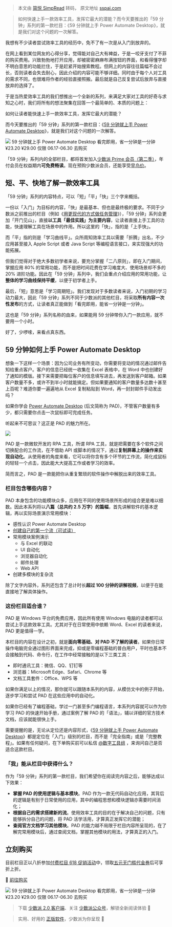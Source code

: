 > 本文由 [简悦 SimpRead](http://ksria.com/simpread/) 转码， 原文地址 [sspai.com](https://sspai.com/post/73829)

> 如何快速上手一款效率工具，发挥它最大的潜能？而今天要推出的「59 分钟」系列的第一款栏目：《59 分钟就上手 Power Automate Desktop》，就是我们对这个问题的一次解答。

我想有不少读者尝试效率工具的经历中，免不了有一次是从入门到放弃的。

在网上看到某位网友的心得分享，觉得能对自己大有裨益，于是一咬牙支付了不菲的购买费用。兴致勃勃地打开应用，却被密密麻麻布满按钮的界面，和看得懂字却不明白意思的功能拦住，于是赶紧开始搜索教程。但网上的内容往往篇幅不会过长，否则读者会失去耐心，因此介绍的内容可能不够详细。同时由于每个人对工具的需求不同，也很难将作者的经验直接照搬。最后就是自己反复尝试后放弃与直接放弃的选择了。

于是当热爱效率工具的我们想推出一个全新的系列，来满足大家对工具的好奇与求知之心时，我们将所有的想法聚集在回答一个最简单的、本质的问题上：

如何让读者能快速上手一款效率工具，发挥它最大的潜能？

而今天要推出的「59 分钟」系列的第一款栏目：《[59 分钟就上手 Power Automate Desktop](https://sspai.com/series/273)》，就是我们对这个问题的一次解答。

![](https://cdn.sspai.com/article/d74e0a9f-0065-5cf1-6584-55fd6c1a5bbe.jpg?imageMogr2/auto-orient/quality/95/thumbnail/!200x268r/gravity/Center/crop/200x268/interlace/1) 59 分钟就上手 Power Automate Desktop 看完即用，省一分钟是一分钟 ¥23.20 ¥29.00 仅限 06.17-06.30 去购买

「59 分钟」系列内的全部栏目，都将首发加入[少数派 Prime 会员（第二季）](https://sspai.com/prime/explore)，年付会员在权益期内**可免费畅读**。现在预购少数派会员，还能享受[早鸟价](https://sspai.com/prime/explore)。

**短、平、快地了解一款效率工具**
------------------

「59 分钟」系列的内容特点，可以「短」「平」「快」三个字来概括。

一份以「入门」为目标的内容，「快」是最基本、但也是最终极的要求。不同于少数派之前推出的栏目（例如《[用更现代的方式做任务管理](https://sspai.com/series/1/list)》），「59 分钟」系列会更加「开门见山」，直接**以工具「最佳实践」为主要内容**，让读者直接上手工具的功能，快速理解工具在场景中的作用。所以这里的「快」，指的是「上手快」。

而「平」指的则是「学习曲线平」。众所周知效率工具以需要「折腾」出名，不少应用甚至接入 Apple Script 或者 Java Script 等编程语言接口，来实现强大的功能拓展。

但我们觉得对于绝大多数初学者来说，要充分掌握「二八原则」，即在入门期间，掌握应用 80% 的常用功能，而不是把时间花费在学习难度大、使用场景却不多的 20% 进阶功能。因此在「59 分钟」系列中，我们会重点介绍应用的常用功能，让**整体的学习曲线保持平缓**，以便于初学者上手。

最后，「短」意思是「学习周期短」。我们发现对于多数读者来说，入门初期的学习动力最大，因此「59 分钟」系列不同于少数派的其他栏目，将采取**所有内容一次性发布**的方式，让读者真正能做到「看完即用，能省一分钟是一分钟」。

这也是「59 分钟」系列名称的由来，如果能用 59 分钟带你入门一款应用，就不要用一个小时。

好了，少啰嗦，来看点真东西。

**59 分钟如何上手 Power Automate Desktop**
------------------------------------

想象一下这样一个场景：因为公司业务有所变动，你需要将变动的情况通过邮件告知给重点客户。客户的信息已经统一收集在 Excel 表格中，在 Word 中也创建好了通知的模版。接下来需要把每位客户的信息填写进去，再发送到客户邮箱。如果客户数量不多，或许不到半小时就能搞定。但如果要通知的客户数量多达数十甚至上百呢？难道你要一遍遍地从 Excel 复制粘贴到 Word，再一封封邮件手动发出吗？

如果你学会 [Power Automate Desktop](https://powerautomate.microsoft.com/zh-cn/robotic-process-automation/) (后文简称为 PAD)，不管客户数量有多少，都只需要你点击一次鼠标即可完成任务。

听起来不可思议？这正是 PAD 的魅力所在。

![](https://cdn.sspai.com/editor/u_/c7f3mctb34t8pnofe9dg.png)

PAD 是一款微软开发的 RPA 工具，所谓 RPA 工具，就是把需要在多个软件之间切换配合的工作流，在不借助 API 或脚本的情况下，通过**复制屏幕上的操作来实现自动化**。从使用者的角度来看，它可以将你含有多个环节的工作流，简化成鼠标的轻轻一个点击，因此能大大提高工作或者学习的效率。

简而言之，PAD 是一款能把你从重复繁琐的软件操作中解脱出来的效率工具。

### **栏目包含哪些内容？**

PAD 本身包含的功能模块众多，应用在不同的使用场景所形成的组合更是难以细数。因此本系列将以**八篇（总共约 2.5 万字）的篇幅**，首先讲解软件的基本逻辑，再以实际场景演示常用模块：

*   感性认识 Power Automate Desktop
*   [创建自己的第一个流](https://sspai.com/post/73710)[（可试读）](https://sspai.com/post/73710)
*   常用模块案例演示
    *   与 Excel 的联动
    *   UI 自动化
    *   浏览器自动化
    *   邮件处理
    *   Web API
*   创建多模块的复杂流

除了文字内容外，系列还包含了总计时长**超过 100 分钟的讲解视频**，以便于在能直接地了解具体操作。

### **这份栏目适合谁？**

PAD 是 Windows 平台的免费应用，因此所有使用 Windows 电脑的读者都可以尝试上手这款效率工具。尤其对于在日常使用中依赖 Word、Excel 的读者来说，PAD 更是值得一学。

本栏目的内容在设计之初，就是**面向零基础、对 PAD 不了解的读者**。如果你日常操作电脑完全通过图形界面来完成，抑或是零编程基础的普白用户，平时也基本不会接触到代码、命令行，在工作中经常接触的是以下三类工具：

*   即时通讯工具：微信、QQ、钉钉等
*   浏览器：Microsoft Edge、Safari、Chrome 等
*   文档工具套件：Office、WPS 等

如果你满足以上的情况，那你就可以跟随本系列的内容，从模仿文中的例子开始，逐步学习和尝试 PAD 在这些应用中的自动化。

如果你已经有了编程基础，学过一门甚至多门编程语言，本系列内容就可以作为你学习 PAD 的快速开始手册，通过案例了解 PAD 的「语法」，辅以详细的官方技术文档，应该就能很快上手。

需要提醒的是，无论从定位还是内容形式，《[59 分钟就上手 Power Automate Desktop](https://sspai.com/series/273)》都是定位在「入门」级别的栏目，而不是「完全指南」或是「完整教程」。如果有任何疑问，在下单购买前可以私信 [@数字工具组](https://sspai.com/u/es8osc9d) ，来询问自己是否适合这款栏目。

### **「我」能从栏目中获得什么？**

作为「59 分钟」系列的第一款栏目，我们希望你在阅读完内容之后，能够达成以下效果：

*   **掌握 PAD 的使用逻辑与基本模块**。PAD 作为一款无代码自动化应用，其背后的逻辑是有别于日常使用的应用，其中的编程思想和模块逻辑亦需要时间消化；
*   **根据自己的需求搭建新的流**。使用效率工具的目的在于解决自己的问题，只有能够拆分自己的问题，将 PAD 活学活用，才算真正发挥它的潜能；
*   **查阅官方文档学习其他模块**。PAD 的能力越不局限于栏目内容所呈现的，在了解完常用模块后，通过查阅文档，掌握其他模块的用法，才算真正的入门。

立刻购买
----

目前栏目正以八折参加[付费栏目 618 促销活动](https://sspai.com/post/73828)中，领取[五元无门槛代金券](https://sspai.com/coupon/52ca7c6ae181a441248d66c9555e8de7)后可享折上折。

🛒 [前往购买](https://sspai.com/series/273)

![](https://cdn.sspai.com/article/d74e0a9f-0065-5cf1-6584-55fd6c1a5bbe.jpg?imageMogr2/auto-orient/quality/95/thumbnail/!200x268r/gravity/Center/crop/200x268/interlace/1) 59 分钟就上手 Power Automate Desktop 看完即用，省一分钟是一分钟 ¥23.20 ¥29.00 仅限 06.17-06.30 去购买

> 下载 [少数派 2.0 客户端](https://sspai.com/page/client)、关注 [少数派公众号](https://sspai.com/s/J71e)，解锁全新阅读体验 📰

> 实用、好用的 [正版软件](https://sspai.com/mall)，少数派为你呈现 🚀